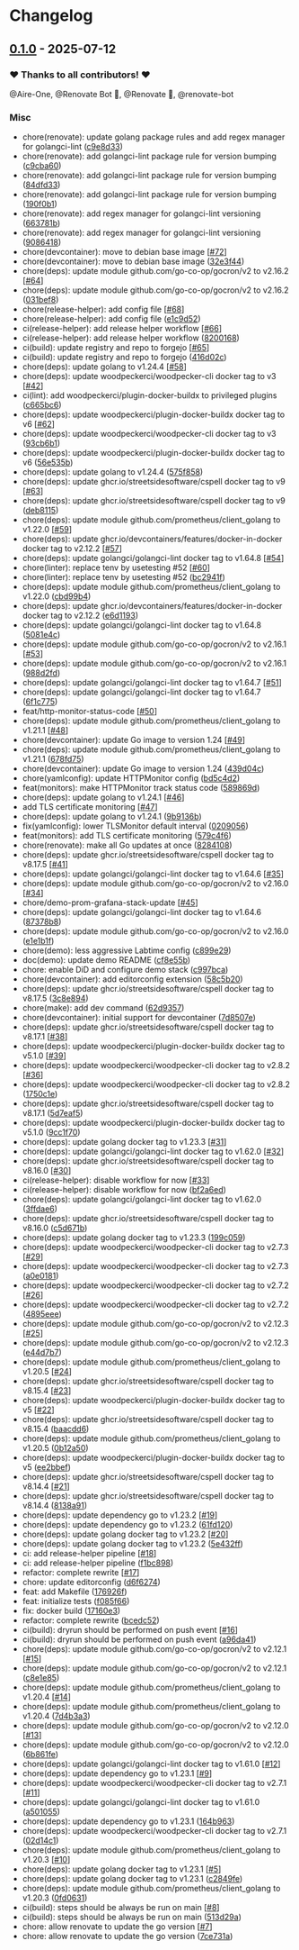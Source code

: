 # Changelog

## [0.1.0](https://forgejo.aireone.xyz/Aire-One/labtime/releases/tag/v0.1.0) - 2025-07-12

### ❤️ Thanks to all contributors! ❤️

@Aire-One, @Renovate Bot 🤖, @Renovate 🤖, @renovate-bot

### Misc

- chore(renovate): update golang package rules and add regex manager for golangci-lint ([c9e8d33](https://forgejo.aireone.xyz/Aire-One/labtime/src/commit/c9e8d3381f850cdebeb2718d8376ddf29fa2d316))
- chore(renovate): add golangci-lint package rule for version bumping ([c9cba60](https://forgejo.aireone.xyz/Aire-One/labtime/src/commit/c9cba60b0633a766ad25b43711657b5fb24daa01))
- chore(renovate): add golangci-lint package rule for version bumping ([84dfd33](https://forgejo.aireone.xyz/Aire-One/labtime/src/commit/84dfd33d373344f82631a679ce963189d2a1ea8f))
- chore(renovate): add golangci-lint package rule for version bumping ([190f0b1](https://forgejo.aireone.xyz/Aire-One/labtime/src/commit/190f0b11bef73be28001486259e02a02936274e9))
- chore(renovate): add regex manager for golangci-lint versioning ([663781b](https://forgejo.aireone.xyz/Aire-One/labtime/src/commit/663781b4c903341fa2805ef51ca1361301aa6993))
- chore(renovate): add regex manager for golangci-lint versioning ([9086418](https://forgejo.aireone.xyz/Aire-One/labtime/src/commit/908641827dada6eb2cfe30abb2e6eb285e3a115a))
- chore(devcontainer): move to debian base image [[#72](https://forgejo.aireone.xyz/Aire-One/labtime/pulls/72)]
- chore(devcontainer): move to debian base image ([32e3f44](https://forgejo.aireone.xyz/Aire-One/labtime/src/commit/32e3f44adf1817aad9475b2feef53ee5b172b7ce))
- chore(deps): update module github.com/go-co-op/gocron/v2 to v2.16.2 [[#64](https://forgejo.aireone.xyz/Aire-One/labtime/pulls/64)]
- chore(deps): update module github.com/go-co-op/gocron/v2 to v2.16.2 ([031bef8](https://forgejo.aireone.xyz/Aire-One/labtime/src/commit/031bef8842c4812c80def82cacfb7ef282ad1c68))
- chore(release-helper): add config file [[#68](https://forgejo.aireone.xyz/Aire-One/labtime/pulls/68)]
- chore(release-helper): add config file ([e1c9d52](https://forgejo.aireone.xyz/Aire-One/labtime/src/commit/e1c9d528d1768f193e958c1dbce01121d003731a))
- ci(release-helper): add release helper workflow [[#66](https://forgejo.aireone.xyz/Aire-One/labtime/pulls/66)]
- ci(release-helper): add release helper workflow ([8200168](https://forgejo.aireone.xyz/Aire-One/labtime/src/commit/82001684760a425178ffff920249086d0f474a26))
- ci(build): update registry and repo to forgejo [[#65](https://forgejo.aireone.xyz/Aire-One/labtime/pulls/65)]
- ci(build): update registry and repo to forgejo ([416d02c](https://forgejo.aireone.xyz/Aire-One/labtime/src/commit/416d02cba429a982233b0f5c32753e5448c7cfa3))
- chore(deps): update golang to v1.24.4 [[#58](https://forgejo.aireone.xyz/Aire-One/labtime/pulls/58)]
- chore(deps): update woodpeckerci/woodpecker-cli docker tag to v3 [[#42](https://forgejo.aireone.xyz/Aire-One/labtime/pulls/42)]
- ci(lint): add woodpeckerci/plugin-docker-buildx to privileged plugins ([c665bc6](https://forgejo.aireone.xyz/Aire-One/labtime/src/commit/c665bc696e47fb7c3277add8bff3da8877777412))
- chore(deps): update woodpeckerci/plugin-docker-buildx docker tag to v6 [[#62](https://forgejo.aireone.xyz/Aire-One/labtime/pulls/62)]
- chore(deps): update woodpeckerci/woodpecker-cli docker tag to v3 ([93cb6b1](https://forgejo.aireone.xyz/Aire-One/labtime/src/commit/93cb6b138efdb7dfb881bd90a86b430b2b5ff902))
- chore(deps): update woodpeckerci/plugin-docker-buildx docker tag to v6 ([56e535b](https://forgejo.aireone.xyz/Aire-One/labtime/src/commit/56e535b1a792037f6a9646d9e46dbabc44e755a7))
- chore(deps): update golang to v1.24.4 ([575f858](https://forgejo.aireone.xyz/Aire-One/labtime/src/commit/575f858e3891e3ae24226e62edc3162f8f464934))
- chore(deps): update ghcr.io/streetsidesoftware/cspell docker tag to v9 [[#63](https://forgejo.aireone.xyz/Aire-One/labtime/pulls/63)]
- chore(deps): update ghcr.io/streetsidesoftware/cspell docker tag to v9 ([deb8115](https://forgejo.aireone.xyz/Aire-One/labtime/src/commit/deb811590c49779de3640607f14e173308263b57))
- chore(deps): update module github.com/prometheus/client_golang to v1.22.0 [[#59](https://forgejo.aireone.xyz/Aire-One/labtime/pulls/59)]
- chore(deps): update ghcr.io/devcontainers/features/docker-in-docker docker tag to v2.12.2 [[#57](https://forgejo.aireone.xyz/Aire-One/labtime/pulls/57)]
- chore(deps): update golangci/golangci-lint docker tag to v1.64.8 [[#54](https://forgejo.aireone.xyz/Aire-One/labtime/pulls/54)]
- chore(linter): replace tenv by usetesting #52 [[#60](https://forgejo.aireone.xyz/Aire-One/labtime/pulls/60)]
- chore(linter): replace tenv by usetesting #52 ([bc2941f](https://forgejo.aireone.xyz/Aire-One/labtime/src/commit/bc2941f5664a915833bf49af7aef7bcf5e54a782))
- chore(deps): update module github.com/prometheus/client_golang to v1.22.0 ([cbd99b4](https://forgejo.aireone.xyz/Aire-One/labtime/src/commit/cbd99b4eccddc2d069be5a6521a74fecfbef3eaf))
- chore(deps): update ghcr.io/devcontainers/features/docker-in-docker docker tag to v2.12.2 ([e6d1193](https://forgejo.aireone.xyz/Aire-One/labtime/src/commit/e6d1193f48034e03145923d9baa7c5f1e047cd0c))
- chore(deps): update golangci/golangci-lint docker tag to v1.64.8 ([5081e4c](https://forgejo.aireone.xyz/Aire-One/labtime/src/commit/5081e4c017a28155c45ca8f76994bdcdabe789c5))
- chore(deps): update module github.com/go-co-op/gocron/v2 to v2.16.1 [[#53](https://forgejo.aireone.xyz/Aire-One/labtime/pulls/53)]
- chore(deps): update module github.com/go-co-op/gocron/v2 to v2.16.1 ([988d2fd](https://forgejo.aireone.xyz/Aire-One/labtime/src/commit/988d2fd18cd2e5b17a966ef86aba56de549394d9))
- chore(deps): update golangci/golangci-lint docker tag to v1.64.7 [[#51](https://forgejo.aireone.xyz/Aire-One/labtime/pulls/51)]
- chore(deps): update golangci/golangci-lint docker tag to v1.64.7 ([6f1c775](https://forgejo.aireone.xyz/Aire-One/labtime/src/commit/6f1c7755af7dba940d833b2831713e4b527aa46c))
- feat/http-monitor-status-code [[#50](https://forgejo.aireone.xyz/Aire-One/labtime/pulls/50)]
- chore(deps): update module github.com/prometheus/client_golang to v1.21.1 [[#48](https://forgejo.aireone.xyz/Aire-One/labtime/pulls/48)]
- chore(devcontainer): update Go image to version 1.24 [[#49](https://forgejo.aireone.xyz/Aire-One/labtime/pulls/49)]
- chore(deps): update module github.com/prometheus/client_golang to v1.21.1 ([678fd75](https://forgejo.aireone.xyz/Aire-One/labtime/src/commit/678fd75db45ef6a2c8b9615201135af4b22badaf))
- chore(devcontainer): update Go image to version 1.24 ([439d04c](https://forgejo.aireone.xyz/Aire-One/labtime/src/commit/439d04ce9d7f531b064d7b5fd626f0c97acc19b1))
- chore(yamlconfig): update HTTPMonitor config ([bd5c4d2](https://forgejo.aireone.xyz/Aire-One/labtime/src/commit/bd5c4d2433617e9574866e2abb9cdb21b96dbc94))
- feat(monitors): make HTTPMonitor track status code ([589869d](https://forgejo.aireone.xyz/Aire-One/labtime/src/commit/589869d79f7e7a409a3dc65d20fe03455341619f))
- chore(deps): update golang to v1.24.1 [[#46](https://forgejo.aireone.xyz/Aire-One/labtime/pulls/46)]
- add TLS certificate monitoring [[#47](https://forgejo.aireone.xyz/Aire-One/labtime/pulls/47)]
- chore(deps): update golang to v1.24.1 ([9b9136b](https://forgejo.aireone.xyz/Aire-One/labtime/src/commit/9b9136bda5ebaf828153dd7f8db8db3c19ecdf82))
- fix(yamlconfig): lower TLSMonitor default interval ([0209056](https://forgejo.aireone.xyz/Aire-One/labtime/src/commit/0209056af2c13ceb65e826526719bfbda61ceb97))
- feat(monitors): add TLS certificate monitoring ([579c4f6](https://forgejo.aireone.xyz/Aire-One/labtime/src/commit/579c4f6baac8bcbced9e19b664b2d5d9ca012fc6))
- chore(renovate): make all Go updates at once ([8284108](https://forgejo.aireone.xyz/Aire-One/labtime/src/commit/8284108d07051e76d7b88532a56281bfbad1fccf))
- chore(deps): update ghcr.io/streetsidesoftware/cspell docker tag to v8.17.5 [[#41](https://forgejo.aireone.xyz/Aire-One/labtime/pulls/41)]
- chore(deps): update golangci/golangci-lint docker tag to v1.64.6 [[#35](https://forgejo.aireone.xyz/Aire-One/labtime/pulls/35)]
- chore(deps): update module github.com/go-co-op/gocron/v2 to v2.16.0 [[#34](https://forgejo.aireone.xyz/Aire-One/labtime/pulls/34)]
- chore/demo-prom-grafana-stack-update [[#45](https://forgejo.aireone.xyz/Aire-One/labtime/pulls/45)]
- chore(deps): update golangci/golangci-lint docker tag to v1.64.6 ([87378b8](https://forgejo.aireone.xyz/Aire-One/labtime/src/commit/87378b8194b4a4f791f1f876fdf35704026d8659))
- chore(deps): update module github.com/go-co-op/gocron/v2 to v2.16.0 ([e1e1b1f](https://forgejo.aireone.xyz/Aire-One/labtime/src/commit/e1e1b1fa9193da54cda40e618b7376283aa97454))
- chore(demo): less aggressive Labtime config ([c899e29](https://forgejo.aireone.xyz/Aire-One/labtime/src/commit/c899e2990dfc72f85af2977342e8db19a1d4d882))
- doc(demo): update demo README ([cf8e55b](https://forgejo.aireone.xyz/Aire-One/labtime/src/commit/cf8e55b8020518d250ad6f26dbe7f95fdb225e32))
- chore: enable DiD and configure demo stack ([c997bca](https://forgejo.aireone.xyz/Aire-One/labtime/src/commit/c997bca955f7751d3e0ebdfcf51e9e6be0ef0f4e))
- chore(devcontainer): add editorconfig extension ([58c5b20](https://forgejo.aireone.xyz/Aire-One/labtime/src/commit/58c5b207e97f0b0179ab0fc4b1f3be1ae868d3ca))
- chore(deps): update ghcr.io/streetsidesoftware/cspell docker tag to v8.17.5 ([3c8e894](https://forgejo.aireone.xyz/Aire-One/labtime/src/commit/3c8e894b1a86663f8e2dd6ff52f6ef656685691f))
- chore(make): add dev command ([62d9357](https://forgejo.aireone.xyz/Aire-One/labtime/src/commit/62d935769547bb05581d067536515b37b96d2460))
- chore(devcontainer): initial support for devcontainer ([7d8507e](https://forgejo.aireone.xyz/Aire-One/labtime/src/commit/7d8507e4c7cb2928e3e84a0b3df233b710863094))
- chore(deps): update ghcr.io/streetsidesoftware/cspell docker tag to v8.17.1 [[#38](https://forgejo.aireone.xyz/Aire-One/labtime/pulls/38)]
- chore(deps): update woodpeckerci/plugin-docker-buildx docker tag to v5.1.0 [[#39](https://forgejo.aireone.xyz/Aire-One/labtime/pulls/39)]
- chore(deps): update woodpeckerci/woodpecker-cli docker tag to v2.8.2 [[#36](https://forgejo.aireone.xyz/Aire-One/labtime/pulls/36)]
- chore(deps): update woodpeckerci/woodpecker-cli docker tag to v2.8.2 ([1750c1e](https://forgejo.aireone.xyz/Aire-One/labtime/src/commit/1750c1e506d2108d6f601c2900fbf2a4d5f2434d))
- chore(deps): update ghcr.io/streetsidesoftware/cspell docker tag to v8.17.1 ([5d7eaf5](https://forgejo.aireone.xyz/Aire-One/labtime/src/commit/5d7eaf5f57436cd0053a7801b9ad82c67fdbcf8b))
- chore(deps): update woodpeckerci/plugin-docker-buildx docker tag to v5.1.0 ([9cc1f70](https://forgejo.aireone.xyz/Aire-One/labtime/src/commit/9cc1f70de1a57a4c2677327d0a59b9bc3b25308b))
- chore(deps): update golang docker tag to v1.23.3 [[#31](https://forgejo.aireone.xyz/Aire-One/labtime/pulls/31)]
- chore(deps): update golangci/golangci-lint docker tag to v1.62.0 [[#32](https://forgejo.aireone.xyz/Aire-One/labtime/pulls/32)]
- chore(deps): update ghcr.io/streetsidesoftware/cspell docker tag to v8.16.0 [[#30](https://forgejo.aireone.xyz/Aire-One/labtime/pulls/30)]
- ci(release-helper): disable workflow for now [[#33](https://forgejo.aireone.xyz/Aire-One/labtime/pulls/33)]
- ci(release-helper): disable workflow for now ([bf2a6ed](https://forgejo.aireone.xyz/Aire-One/labtime/src/commit/bf2a6ed23566f291357eede0107e74a5982a7b6e))
- chore(deps): update golangci/golangci-lint docker tag to v1.62.0 ([3ffdae6](https://forgejo.aireone.xyz/Aire-One/labtime/src/commit/3ffdae66c9fa9d980cd7653af2b93b089bdcb9f9))
- chore(deps): update ghcr.io/streetsidesoftware/cspell docker tag to v8.16.0 ([c5d671b](https://forgejo.aireone.xyz/Aire-One/labtime/src/commit/c5d671b0858859e1931c229d113f2ce286018edc))
- chore(deps): update golang docker tag to v1.23.3 ([199c059](https://forgejo.aireone.xyz/Aire-One/labtime/src/commit/199c05908115a91e2ccd1969fa25ecca488cb692))
- chore(deps): update woodpeckerci/woodpecker-cli docker tag to v2.7.3 [[#29](https://forgejo.aireone.xyz/Aire-One/labtime/pulls/29)]
- chore(deps): update woodpeckerci/woodpecker-cli docker tag to v2.7.3 ([a0e0181](https://forgejo.aireone.xyz/Aire-One/labtime/src/commit/a0e01818903d1319d3b964e2b11d46474e741cbe))
- chore(deps): update woodpeckerci/woodpecker-cli docker tag to v2.7.2 [[#26](https://forgejo.aireone.xyz/Aire-One/labtime/pulls/26)]
- chore(deps): update woodpeckerci/woodpecker-cli docker tag to v2.7.2 ([4895eee](https://forgejo.aireone.xyz/Aire-One/labtime/src/commit/4895eeebc3c064098cc6ceedd009d19f790e16f7))
- chore(deps): update module github.com/go-co-op/gocron/v2 to v2.12.3 [[#25](https://forgejo.aireone.xyz/Aire-One/labtime/pulls/25)]
- chore(deps): update module github.com/go-co-op/gocron/v2 to v2.12.3 ([e44d7b7](https://forgejo.aireone.xyz/Aire-One/labtime/src/commit/e44d7b783d960e3a4055f62ddd55b934fb6b5953))
- chore(deps): update module github.com/prometheus/client_golang to v1.20.5 [[#24](https://forgejo.aireone.xyz/Aire-One/labtime/pulls/24)]
- chore(deps): update ghcr.io/streetsidesoftware/cspell docker tag to v8.15.4 [[#23](https://forgejo.aireone.xyz/Aire-One/labtime/pulls/23)]
- chore(deps): update woodpeckerci/plugin-docker-buildx docker tag to v5 [[#22](https://forgejo.aireone.xyz/Aire-One/labtime/pulls/22)]
- chore(deps): update ghcr.io/streetsidesoftware/cspell docker tag to v8.15.4 ([baacdd6](https://forgejo.aireone.xyz/Aire-One/labtime/src/commit/baacdd6185de931c9816a4c0a4707f28bd004dac))
- chore(deps): update module github.com/prometheus/client_golang to v1.20.5 ([0b12a50](https://forgejo.aireone.xyz/Aire-One/labtime/src/commit/0b12a5079b30ef634d689cf2f5beec56a8543844))
- chore(deps): update woodpeckerci/plugin-docker-buildx docker tag to v5 ([ee2bbef](https://forgejo.aireone.xyz/Aire-One/labtime/src/commit/ee2bbef84b39b795a39452f0f9d836a57f19f8cb))
- chore(deps): update ghcr.io/streetsidesoftware/cspell docker tag to v8.14.4 [[#21](https://forgejo.aireone.xyz/Aire-One/labtime/pulls/21)]
- chore(deps): update ghcr.io/streetsidesoftware/cspell docker tag to v8.14.4 ([8138a91](https://forgejo.aireone.xyz/Aire-One/labtime/src/commit/8138a91e536ba1c7b11a9493d496788fdbbe7f5c))
- chore(deps): update dependency go to v1.23.2 [[#19](https://forgejo.aireone.xyz/Aire-One/labtime/pulls/19)]
- chore(deps): update dependency go to v1.23.2 ([61fd120](https://forgejo.aireone.xyz/Aire-One/labtime/src/commit/61fd1206b90a7c7e47d61bf9a14cd2c3e7ebbaa4))
- chore(deps): update golang docker tag to v1.23.2 [[#20](https://forgejo.aireone.xyz/Aire-One/labtime/pulls/20)]
- chore(deps): update golang docker tag to v1.23.2 ([5e432ff](https://forgejo.aireone.xyz/Aire-One/labtime/src/commit/5e432ffa5c396871458c7be751eb6a1b76f0f854))
- ci: add release-helper pipeline [[#18](https://forgejo.aireone.xyz/Aire-One/labtime/pulls/18)]
- ci: add release-helper pipeline ([f1bc898](https://forgejo.aireone.xyz/Aire-One/labtime/src/commit/f1bc898a2626f138f18ea714efa58d89b72f0f63))
- refactor: complete rewrite [[#17](https://forgejo.aireone.xyz/Aire-One/labtime/pulls/17)]
- chore: update editorconfig ([d6f6274](https://forgejo.aireone.xyz/Aire-One/labtime/src/commit/d6f6274a643a4a1a873f6fa93260269ba22d210d))
- feat: add Makefile ([176926f](https://forgejo.aireone.xyz/Aire-One/labtime/src/commit/176926f864f2e16ab333289ea76dbf15d03d7dd3))
- feat: initialize tests ([f085f66](https://forgejo.aireone.xyz/Aire-One/labtime/src/commit/f085f66d6621b9451f5a1cf2fd97a9008484937f))
- fix: docker build ([17160e3](https://forgejo.aireone.xyz/Aire-One/labtime/src/commit/17160e38cffb3dd21ffbec0cdc58154442dc2457))
- refactor: complete rewrite ([bcedc52](https://forgejo.aireone.xyz/Aire-One/labtime/src/commit/bcedc52d7cc2939c437b0c5d5e9b14c504ded9e8))
- ci(build): dryrun should be performed on push event [[#16](https://forgejo.aireone.xyz/Aire-One/labtime/pulls/16)]
- ci(build): dryrun should be performed on push event ([a96da41](https://forgejo.aireone.xyz/Aire-One/labtime/src/commit/a96da415766a36fbd16f90db80e75f2bff10d92a))
- chore(deps): update module github.com/go-co-op/gocron/v2 to v2.12.1 [[#15](https://forgejo.aireone.xyz/Aire-One/labtime/pulls/15)]
- chore(deps): update module github.com/go-co-op/gocron/v2 to v2.12.1 ([c8e1e85](https://forgejo.aireone.xyz/Aire-One/labtime/src/commit/c8e1e85733b2ed8268a80b6d72356badd904ec1d))
- chore(deps): update module github.com/prometheus/client_golang to v1.20.4 [[#14](https://forgejo.aireone.xyz/Aire-One/labtime/pulls/14)]
- chore(deps): update module github.com/prometheus/client_golang to v1.20.4 ([7d4b3a3](https://forgejo.aireone.xyz/Aire-One/labtime/src/commit/7d4b3a36a341de834c17d77d4246c9611a980b79))
- chore(deps): update module github.com/go-co-op/gocron/v2 to v2.12.0 [[#13](https://forgejo.aireone.xyz/Aire-One/labtime/pulls/13)]
- chore(deps): update module github.com/go-co-op/gocron/v2 to v2.12.0 ([6b861fe](https://forgejo.aireone.xyz/Aire-One/labtime/src/commit/6b861fe9b3eac4190f6e0554d9f57a795b009359))
- chore(deps): update golangci/golangci-lint docker tag to v1.61.0 [[#12](https://forgejo.aireone.xyz/Aire-One/labtime/pulls/12)]
- chore(deps): update dependency go to v1.23.1 [[#9](https://forgejo.aireone.xyz/Aire-One/labtime/pulls/9)]
- chore(deps): update woodpeckerci/woodpecker-cli docker tag to v2.7.1 [[#11](https://forgejo.aireone.xyz/Aire-One/labtime/pulls/11)]
- chore(deps): update golangci/golangci-lint docker tag to v1.61.0 ([a501055](https://forgejo.aireone.xyz/Aire-One/labtime/src/commit/a501055cc9307c4b7cd7125c83bdc6334f1dd1c3))
- chore(deps): update dependency go to v1.23.1 ([164b963](https://forgejo.aireone.xyz/Aire-One/labtime/src/commit/164b963c78aaad0954cdc45268b962ff5dc1a799))
- chore(deps): update woodpeckerci/woodpecker-cli docker tag to v2.7.1 ([02d14c1](https://forgejo.aireone.xyz/Aire-One/labtime/src/commit/02d14c14268ad22e05537dc74bbb224b638647e0))
- chore(deps): update module github.com/prometheus/client_golang to v1.20.3 [[#10](https://forgejo.aireone.xyz/Aire-One/labtime/pulls/10)]
- chore(deps): update golang docker tag to v1.23.1 [[#5](https://forgejo.aireone.xyz/Aire-One/labtime/pulls/5)]
- chore(deps): update golang docker tag to v1.23.1 ([c2849fe](https://forgejo.aireone.xyz/Aire-One/labtime/src/commit/c2849fe87876c7f42069e43a9c46a1b5c56b7d4d))
- chore(deps): update module github.com/prometheus/client_golang to v1.20.3 ([0fd0631](https://forgejo.aireone.xyz/Aire-One/labtime/src/commit/0fd0631df984025eec9d77176a1094e6f200e49a))
- ci(build): steps should be always be run on main [[#8](https://forgejo.aireone.xyz/Aire-One/labtime/pulls/8)]
- ci(build): steps should be always be run on main ([513d29a](https://forgejo.aireone.xyz/Aire-One/labtime/src/commit/513d29ae027432014f6810b94f9816564e5f17d6))
- chore: allow renovate to update the go version [[#7](https://forgejo.aireone.xyz/Aire-One/labtime/pulls/7)]
- chore: allow renovate to update the go version ([7ce731a](https://forgejo.aireone.xyz/Aire-One/labtime/src/commit/7ce731ae411cc2ef3300875f9c8f6e115d5ab7b8))
